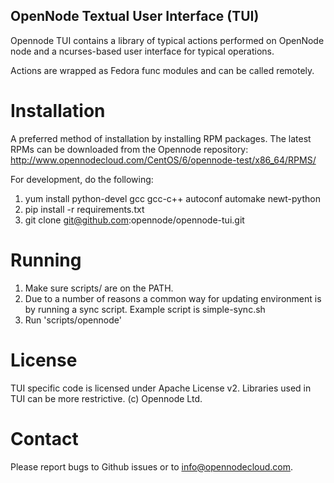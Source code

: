 OpenNode Textual User Interface (TUI)
-------------------------------------

Opennode TUI contains a library of typical actions performed on OpenNode node and a ncurses-based user interface for typical operations.

Actions are wrapped as Fedora func modules and can be called remotely.

Installation
============

A preferred method of installation by installing RPM packages. The latest RPMs can be downloaded from the Opennode repository: http://www.opennodecloud.com/CentOS/6/opennode-test/x86_64/RPMS/

For development, do the following:

 1. yum install python-devel gcc gcc-c++ autoconf automake newt-python
 2. pip install -r requirements.txt
 3. git clone git@github.com:opennode/opennode-tui.git

Running
=======
 1. Make sure scripts/ are on the PATH.
 2. Due to a number of reasons a common way for updating environment is by running a sync script. Example script is simple-sync.sh
 3. Run 'scripts/opennode'


License
=======

TUI specific code is licensed under Apache License v2. Libraries used in TUI can be more restrictive.
(c) Opennode Ltd.

Contact
=======

Please report bugs to Github issues or to info@opennodecloud.com.
